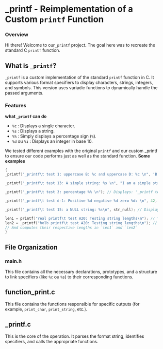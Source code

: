 # _printf - Reimplementation of a Custom `printf` Function

### Overview
Hi there! Welcome to our`_printf` project. The goal here was to recreate the standard C `printf` function. 

## What is `_printf`?

`_printf`  is a custom implementation of the standard `printf` function in C. It supports various format specifiers to display characters, strings, integers, and symbols. This version uses variadic functions to dynamically handle the passed arguments.

### Features
**what `_printf` can do**

- `%c` : Displays a single character.
- `%s` : Displays a string.
- `%%` : Simply displays a percentage sign (`%`).
- `%d` ou `%i` : Displays an integer in base 10.


We tested different examples with the original `printf` and our custom _printf to ensure our code performs just as well as the standard function.
**Some examples**
```c
{
_printf("_printf\t test 1: uppercase B: %c and uppercase D: %c \n", 'B', 'D'); // Displays: "_printf test 1: uppercase B: B and uppercase D: D"

_printf("_printf\t test 13: A simple string: %s \n", "I am a simple string!"); // Displays: "_printf test 13: A simple string: I am a simple string!"

_printf("_printf\t test 3: percentage %% \n"); // Displays: "_printf test 3: percentage %"

_printf("_printf\t test d-1: Positive %d negative %d zero %d: \n", 42, -42, 0); // Displays: "_printf test d-1: Positive 42 negative -42 zero 0"

_printf("_printf\t test 15: a NULL string: %s\n", str_null); // Displays: "_printf test 15: a NULL string: (null)"

len1 = printf("real printf\t test A20: Testing string lengths\n"); // "real printf test A20: Testing string lengths"
len2 = _printf("holb printf\t test A20: Testing string lengths\n"); // "holb printf test A20: Testing string lengths"
// And computes their respective lengths in `len1` and `len2`
}
```

## File Organization
### main.h 
This file contains all the necessary declarations, prototypes, and a structure to link specifiers (like `%c` ou `%s`) to their corresponding functions.

## function_print.c  

This file contains the functions responsible for specific outputs (for example, `print_char`, `print_string`, etc.).
## _printf.c 

This is the core of the operation. It parses the format string, identifies specifiers, and calls the appropriate functions.
